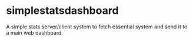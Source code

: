 # simplestatsdashboard
A simple stats server/client system to fetch essential system and send it to a main web dashboard.

